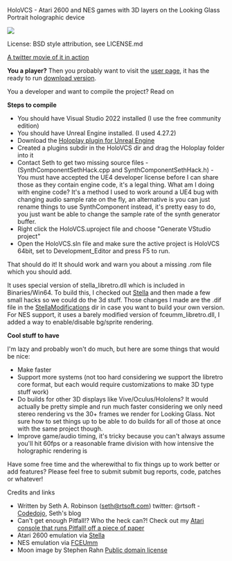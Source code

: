 HoloVCS - Atari 2600 and NES games with 3D layers on the Looking Glass Portrait holographic device

![](https://www.codedojo.com/wp-content/uploads/2021/08/holovcs.gif)

License:  BSD style attribution, see LICENSE.md

[A twitter movie of it in action](https://twitter.com/rtsoft/status/1489125302877900806)

**You a player?** Then you probably want to visit the [user page](https://www.codedojo.com/?p=2704), it has the ready to run [download version](https://www.rtsoft.com/files/HoloVCS_Win64.zip).


You a developer and want to compile the project?  Read on

**Steps to compile**

* You should have Visual Studio 2022 installed (I use the free community edition)
* You should have Unreal Engine installed.  (I used 4.27.2)
* Download the [Holoplay plugin for Unreal Engine](https://lookingglassfactory.com/software)
* Created a plugins subdir in the HoloVCS dir and drag the Holoplay folder into it
* Contact Seth to get two missing source files - (SynthComponentSethHack.cpp and SynthComponentSethHack.h) - You must have accepted the UE4 developer license before I can share those as they contain engine code, it's a legal thing.  What am I doing with engine code? It's a method I used to work around a UE4 bug with changing audio sample rate on the fly, an alternative is you can just rename things to use SynthComponent instead, it's pretty easy to do, you just want be able to change the sample rate of the synth generator buffer.
* Right click the HoloVCS.uproject file and choose "Generate VStudio project"
* Open the HoloVCS.sln file and make sure the active project is HoloVCS 64bit, set to Development_Editor and press F5 to run.

That should do it! It should work and warn you about a missing .rom file which you should add.

It uses special version of stella_libretro.dll which is included in Binaries/Win64.  To build this, I checked out [Stella](https://github.com/stella-emu/stella) and then made a few small hacks so we could do the 3d stuff.  Those changes I made are the .dif file in the [StellaModifications](https://github.com/SethRobinson/HoloVCS/blob/main/StellaModifications/StellaModification.dif) dir in case you want to build your own version.
For NES support, it uses a barely modified version of fceumm_libretro.dll, I added a way to enable/disable bg/sprite rendering.


**Cool stuff to have**

I'm lazy and probably won't do much, but here are some things that would be nice:

* Make faster
* Support more systems (not too hard considering we support the libretro core format, but each would require customizations to make 3D type stuff work)
* Do builds for other 3D displays like Vive/Oculus/Hololens?  It would actually be pretty simple and run much faster considering we only need stereo rendering vs the 30+ frames we render for Looking Glass.  Not sure how to set things up to be able to do builds for all of those at once with the same project though.
* Improve game/audio timing, it's tricky because you can't always assume you'll hit 60fps or a reasonable frame division with how intensive the holographic rendering is

Have some free time and the wherewithal to fix things up to work better or add features? Please feel free to submit submit bug reports, code, patches or whatever!

Credits and links
- Written by Seth A. Robinson (seth@rtsoft.com) twitter: @rtsoft - [Codedojo](https://www.codedojo.com), Seth's blog
- Can't get enough Pitfall!? Who the heck can?!  Check out my [Atari console that runs Pitfall! off a piece of paper](https://www.codedojo.com/?p=2251)
- Atari 2600 emulation via [Stella](https://github.com/stella-emu/stella)
- NES emulation via [FCEUmm](https://docs.libretro.com/library/fceumm)
- Moon image by Stephen Rahn [Public domain license](https://www.flickr.com/photos/srahn/16542943668/in/photostream)
